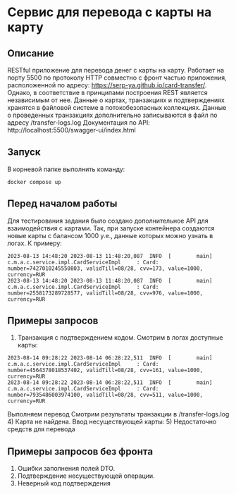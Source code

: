 # Сервис для перевода с карты на карту
## Описание
RESTful приложение для перевода денег с карты на карту. Работает на порту 5500 по протоколу HTTP совместно с фронт частью приложения, расположенной по 
адресу: https://serp-ya.github.io/card-transfer/. Однако, в соответствие в принципами построения REST является независимым от нее. 
    Данные о картах, транзакциях и подтверждениях хранятся в файловой системе в потокобезопасных коллекциях. Данные о проведенных транзакциях дополнительно записываются в файл по адресу 
/transfer-logs.log
    Документация по API: http://localhost:5500/swagger-ui/index.html
## Запуск
В корневой папке выполнить команду:
```
docker compose up
```
## Перед началом работы
Для тестирования задания было создано дополнительное API для взаимодействия с картами. Так, при запуске контейнера создаются новые карты с балансом 
1000 у.е., данные которых можно узнать в логах. К примеру: 
```
2023-08-13 14:48:20 2023-08-13 11:48:20,087  INFO  [        main] c.m.a.c.service.impl.CardServiceImpl     : Card: number=7427010245550803, validTill=08/28, cvv=173, value=1000, currency=RUR 
2023-08-13 14:48:20 2023-08-13 11:48:20,087  INFO  [        main] c.m.a.c.service.impl.CardServiceImpl     : Card: number=2558173289728577, validTill=08/28, cvv=976, value=1000, currency=RUR 
```
## Примеры запросов
1) Транзакция с подтверждением кодом. Смотрим в логах доступные карты:
```
2023-08-14 09:28:22 2023-08-14 06:28:22,511  INFO  [        main] c.m.a.c.service.impl.CardServiceImpl     : Card: number=4564378018537402, validTill=08/28, cvv=161, value=1000, currency=RUR 
2023-08-14 09:28:22 2023-08-14 06:28:22,511  INFO  [        main] c.m.a.c.service.impl.CardServiceImpl     : Card: number=7935486003974100, validTill=08/28, cvv=511, value=1000, currency=RUR 
```
Выполняем перевод
[](test-transfer.png)
[](test-transfer-result.png)
   Смотрим результаты транзакции в /transfer-logs.log
[](test-transfer-result-logs.png)
4) Карта не найдена. Ввод несуществующей карты:
[](test-transfer-error-card_not_found.png)
[](test-transfer-error-card_not_found-result.png)
5) Недостаточно средств для перевода
[](test-transfer-error-negative_balance.png)
[](test-transfer-error-negative_balance-result.png)

## Примеры запросов без фронта
1) Ошибки заполнения полей DTO.
[](test-transfer-validation.png)
2) Подтверждение несуществующей операции.
[](test-confirm-error-transfer_not_found.png)
3) Неверный код подтверждения
[](test-confirm-error-invalid_code.png)